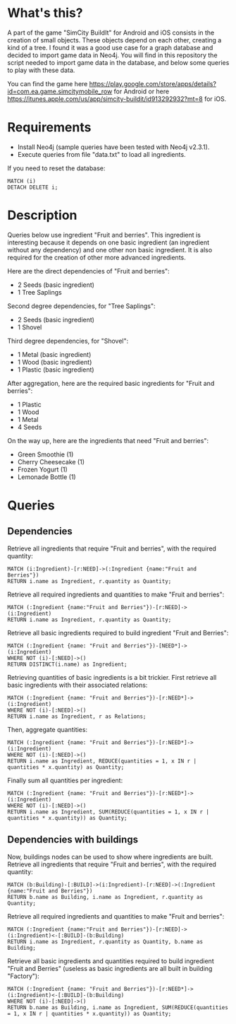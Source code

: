 # What's this?
A part of the game "SimCity BuildIt" for Android and iOS consists in the creation of small objects. These objects depend on each other, creating a kind of a tree. I found it was a good use case for a graph database and decided to import game data in Neo4j. You will find in this repository the script needed to import game data in the database, and below some queries to play with these data.

You can find the game here https://play.google.com/store/apps/details?id=com.ea.game.simcitymobile_row for Android or here https://itunes.apple.com/us/app/simcity-buildit/id913292932?mt=8 for iOS.

# Requirements
* Install Neo4j (sample queries have been tested with Neo4j v2.3.1).
* Execute queries from file "data.txt" to load all ingredients.

If you need to reset the database:
```
MATCH (i)
DETACH DELETE i;
```

# Description
Queries below use ingredient "Fruit and berries". This ingredient is interesting because it depends on one basic ingredient (an ingredient without any dependency) and one other non basic ingredient. It is also required for the creation of other more advanced ingredients.

Here are the direct dependencies of "Fruit and berries":
* 2 Seeds (basic ingredient)
* 1 Tree Saplings

Second degree dependencies, for "Tree Saplings":
* 2 Seeds (basic ingredient)
* 1 Shovel

Third degree dependencies, for "Shovel":
* 1 Metal (basic ingredient)
* 1 Wood (basic ingredient)
* 1 Plastic (basic ingredient)

After aggregation, here are the required basic ingredients for "Fruit and berries":
* 1 Plastic
* 1 Wood
* 1 Metal
* 4 Seeds

On the way up, here are the ingredients that need "Fruit and berries":
* Green Smoothie (1)
* Cherry Cheesecake (1)
* Frozen Yogurt (1)
* Lemonade Bottle (1)

# Queries
## Dependencies
Retrieve all ingredients that require "Fruit and berries", with the required quantity:
```
MATCH (i:Ingredient)-[r:NEED]->(:Ingredient {name:"Fruit and Berries"})
RETURN i.name as Ingredient, r.quantity as Quantity;
```

Retrieve all required ingredients and quantities to make "Fruit and berries":
```
MATCH (:Ingredient {name:"Fruit and Berries"})-[r:NEED]->(i:Ingredient)
RETURN i.name as Ingredient, r.quantity as Quantity;
```

Retrieve all basic ingredients required to build ingredient "Fruit and Berries":
```
MATCH (:Ingredient {name: "Fruit and Berries"})-[NEED*]->(i:Ingredient)
WHERE NOT (i)-[:NEED]->()
RETURN DISTINCT(i.name) as Ingredient;
```

Retrieving quantities of basic ingredients is a bit trickier. First retrieve all basic ingredients with their associated relations:
```
MATCH (:Ingredient {name: "Fruit and Berries"})-[r:NEED*]->(i:Ingredient)
WHERE NOT (i)-[:NEED]->()
RETURN i.name as Ingredient, r as Relations;
```

Then, aggregate quantities:
```
MATCH (:Ingredient {name: "Fruit and Berries"})-[r:NEED*]->(i:Ingredient)
WHERE NOT (i)-[:NEED]->()
RETURN i.name as Ingredient, REDUCE(quantities = 1, x IN r | quantities * x.quantity) as Quantity;
```

Finally sum all quantities per ingredient:
```
MATCH (:Ingredient {name: "Fruit and Berries"})-[r:NEED*]->(i:Ingredient)
WHERE NOT (i)-[:NEED]->()
RETURN i.name as Ingredient, SUM(REDUCE(quantities = 1, x IN r | quantities * x.quantity)) as Quantity;
```

## Dependencies with buildings
Now, buildings nodes can be used to show where ingredients are built.
Retrieve all ingredients that require "Fruit and berries", with the required quantity:
```
MATCH (b:Building)-[:BUILD]->(i:Ingredient)-[r:NEED]->(:Ingredient {name:"Fruit and Berries"})
RETURN b.name as Building, i.name as Ingredient, r.quantity as Quantity;
```

Retrieve all required ingredients and quantities to make "Fruit and berries":
```
MATCH (:Ingredient {name:"Fruit and Berries"})-[r:NEED]->(i:Ingredient)<-[:BUILD]-(b:Building)
RETURN i.name as Ingredient, r.quantity as Quantity, b.name as Building;
```

Retrieve all basic ingredients and quantities required to build ingredient "Fruit and Berries" (useless as basic ingredients are all built in building "Factory"):
```
MATCH (:Ingredient {name: "Fruit and Berries"})-[r:NEED*]->(i:Ingredient)<-[:BUILD]-(b:Building)
WHERE NOT (i)-[:NEED]->()
RETURN b.name as Building, i.name as Ingredient, SUM(REDUCE(quantities = 1, x IN r | quantities * x.quantity)) as Quantity;
```

